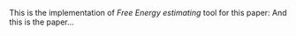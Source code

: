 This is the implementation of _Free Energy estimating_ tool for this paper:
And this is the paper...
